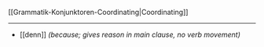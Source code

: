 [[Grammatik-Konjunktoren-Coordinating|Coordinating]]

---
- [[denn]] *(because; gives reason in main clause, no verb movement)*